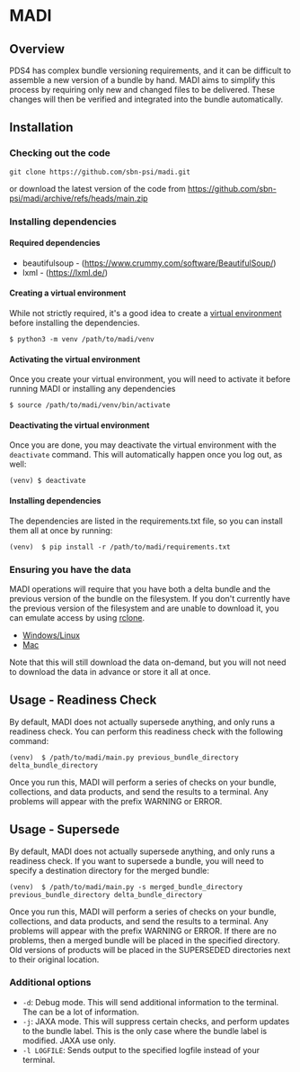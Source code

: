 # MADI

## Overview

PDS4 has complex bundle versioning requirements, and it can be difficult to assemble a new version of a bundle by hand. 
MADI aims to simplify this process by requiring only new and changed files to be delivered. 
These changes will then be verified and integrated into the bundle automatically.

## Installation

### Checking out the code

`git clone https://github.com/sbn-psi/madi.git`

or download the latest version of the code from https://github.com/sbn-psi/madi/archive/refs/heads/main.zip 

### Installing dependencies

#### Required dependencies

* beautifulsoup - (https://www.crummy.com/software/BeautifulSoup/) 
* lxml - (https://lxml.de/)

#### Creating a virtual environment

While not strictly required, it's a good idea to create a 
[virtual environment](https://docs.python.org/3/library/venv.html) before installing the dependencies. 

`$ python3 -m venv /path/to/madi/venv`

#### Activating the virtual environment

Once you create your virtual environment, you will need to activate it before running MADI or installing any dependencies

`$ source /path/to/madi/venv/bin/activate`

#### Deactivating the virtual environment

Once you are done, you may deactivate the virtual environment with the `deactivate` command. 
This will automatically happen once you log out, as well:

`(venv) $ deactivate`

#### Installing dependencies

The dependencies are listed in the requirements.txt file, so you can install them all at once by running:

`(venv)  $ pip install -r /path/to/madi/requirements.txt`

### Ensuring you have the data

MADI operations will require that you have both a delta bundle and the previous version of the bundle on the filesystem.
If you don't currently have the previous version of the filesystem and are unable to download it, you can emulate 
access by using [rclone](https://rclone.org/).

* [Windows/Linux](https://rclone.org/commands/rclone_mount/)
* [Mac](https://rclone.org/commands/rclone_nfsmount/)

Note that this will still download the data on-demand, but you will not need to download the data in advance or store 
it all at once. 

## Usage - Readiness Check

By default, MADI does not actually supersede anything, and only runs a readiness check. You can perform this readiness 
check with the following command:

`(venv)  $ /path/to/madi/main.py previous_bundle_directory delta_bundle_directory`

Once you run this, MADI will perform a series of checks on your bundle, collections, and data products, and send the 
results to a terminal. Any problems will appear with the prefix WARNING or ERROR.

## Usage - Supersede

By default, MADI does not actually supersede anything, and only runs a readiness check. If you want to supersede a 
bundle, you will need to specify a destination directory for the merged bundle:

`(venv)  $ /path/to/madi/main.py -s merged_bundle_directory previous_bundle_directory delta_bundle_directory`

Once you run this, MADI will perform a series of checks on your bundle, collections, and data products, and send the 
results to a terminal. Any problems will appear with the prefix WARNING or ERROR. If there are no problems, then a 
merged bundle will be placed in the specified directory. Old versions of products will be placed in the SUPERSEDED 
directories next to their original location.


### Additional options

* `-d`: Debug mode. This will send additional information to the terminal. The can be a lot of information.
* `-j`: JAXA mode. This will suppress certain checks, and perform updates to the bundle label. This is the only case 
  where the bundle label is modified. JAXA use only.
* `-l LOGFILE`: Sends output to the specified logfile instead of your terminal.

